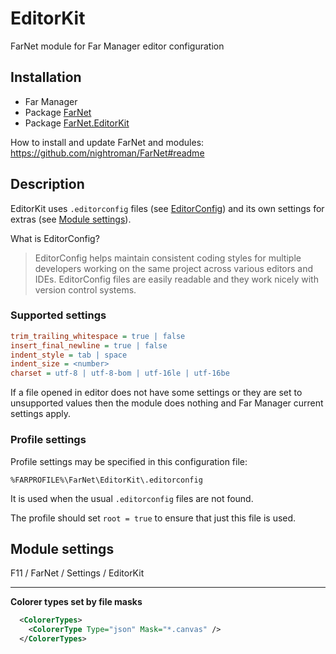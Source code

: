 # EditorKit

[EditorConfig]: https://editorconfig.org/

FarNet module for Far Manager editor configuration

## Installation

- Far Manager
- Package [FarNet](https://www.nuget.org/packages/FarNet/)
- Package [FarNet.EditorKit](https://www.nuget.org/packages/FarNet.EditorKit/)

How to install and update FarNet and modules:\
https://github.com/nightroman/FarNet#readme

## Description

EditorKit uses `.editorconfig` files (see [EditorConfig]) and its own settings
for extras (see [Module settings](#module-settings)).

What is EditorConfig?

> EditorConfig helps maintain consistent coding styles for multiple developers
working on the same project across various editors and IDEs. EditorConfig files
are easily readable and they work nicely with version control systems.

### Supported settings

```ini
trim_trailing_whitespace = true | false
insert_final_newline = true | false
indent_style = tab | space
indent_size = <number>
charset = utf-8 | utf-8-bom | utf-16le | utf-16be
```

If a file opened in editor does not have some settings or they are set to
unsupported values then the module does nothing and Far Manager current
settings apply.

### Profile settings

Profile settings may be specified in this configuration file:

    %FARPROFILE%\FarNet\EditorKit\.editorconfig

It is used when the usual `.editorconfig` files are not found.

The profile should set `root = true` to ensure that just this file is used.

## Module settings

F11 / FarNet / Settings / EditorKit

***
**Colorer types set by file masks**

```xml
  <ColorerTypes>
    <ColorerType Type="json" Mask="*.canvas" />
  </ColorerTypes>
```
